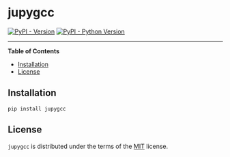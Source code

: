 # jupygcc

[![PyPI - Version](https://img.shields.io/pypi/v/jupygcc.svg)](https://pypi.org/project/jupygcc)
[![PyPI - Python Version](https://img.shields.io/pypi/pyversions/jupygcc.svg)](https://pypi.org/project/jupygcc)

-----

**Table of Contents**

- [Installation](#installation)
- [License](#license)

## Installation

```console
pip install jupygcc
```

## License

`jupygcc` is distributed under the terms of the [MIT](https://spdx.org/licenses/MIT.html) license.
